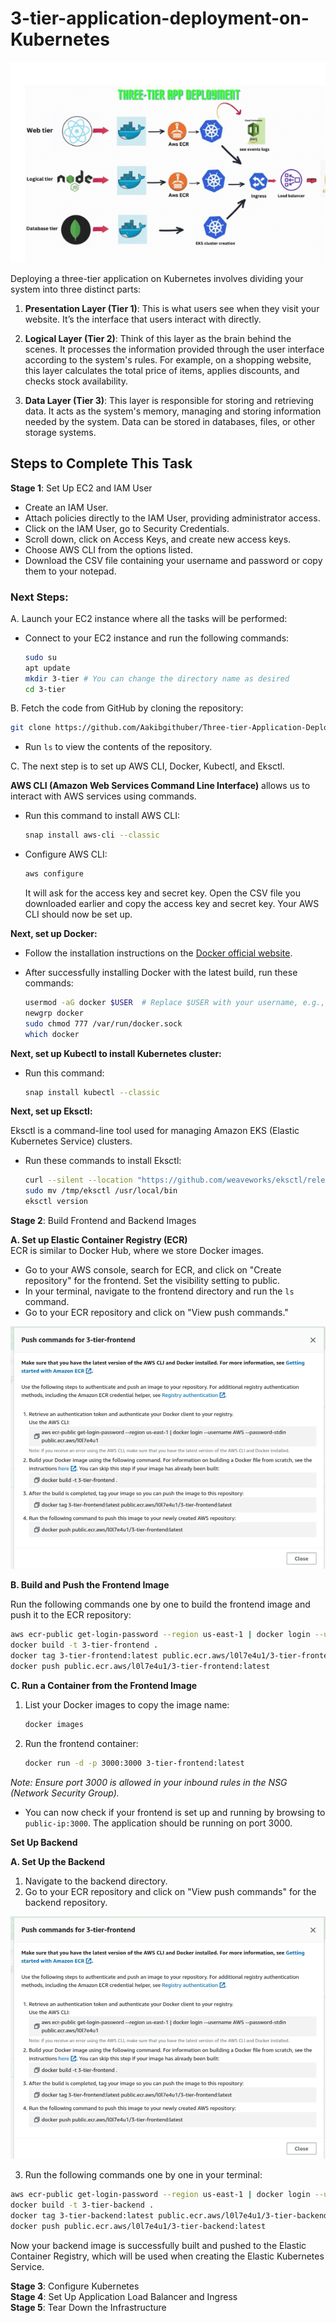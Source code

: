 # 3-tier-application-deployment-on-Kubernetes

![Alt text](image.png)

Deploying a three-tier application on Kubernetes involves dividing your system into three distinct parts:

1. **Presentation Layer (Tier 1)**: This is what users see when they visit your website. It’s the interface that users interact with directly.

2. **Logical Layer (Tier 2)**: Think of this layer as the brain behind the scenes. It processes the information provided through the user interface according to the system's rules. For example, on a shopping website, this layer calculates the total price of items, applies discounts, and checks stock availability.

3. **Data Layer (Tier 3)**: This layer is responsible for storing and retrieving data. It acts as the system's memory, managing and storing information needed by the system. Data can be stored in databases, files, or other storage systems.

## Steps to Complete This Task

**Stage 1**: Set Up EC2 and IAM User  
- Create an IAM User.
- Attach policies directly to the IAM User, providing administrator access.
- Click on the IAM User, go to Security Credentials.
- Scroll down, click on Access Keys, and create new access keys.
- Choose AWS CLI from the options listed.
- Download the CSV file containing your username and password or copy them to your notepad.

### Next Steps:

A. Launch your EC2 instance where all the tasks will be performed:
   - Connect to your EC2 instance and run the following commands:
     ```bash
     sudo su
     apt update
     mkdir 3-tier # You can change the directory name as desired
     cd 3-tier
     ```
B. Fetch the code from GitHub by cloning the repository:
   ```bash
   git clone https://github.com/Aakibgithuber/Three-tier-Application-Deployment-.git
   ```

- Run `ls` to view the contents of the repository.

C. The next step is to set up AWS CLI, Docker, Kubectl, and Eksctl.

**AWS CLI (Amazon Web Services Command Line Interface)** allows us to interact with AWS services using commands.

- Run this command to install AWS CLI:
  ```bash
  snap install aws-cli --classic
  ```

- Configure AWS CLI:
  ```bash
  aws configure
  ```
  It will ask for the access key and secret key. Open the CSV file you downloaded earlier and copy the access key and secret key. Your AWS CLI should now be set up.

**Next, set up Docker:**

- Follow the installation instructions on the [Docker official website](https://docs.docker.com/engine/install/ubuntu/#install-from-a-package).

- After successfully installing Docker with the latest build, run these commands:
  ```bash
  usermod -aG docker $USER  # Replace $USER with your username, e.g., 'ubuntu'
  newgrp docker
  sudo chmod 777 /var/run/docker.sock
  which docker
  ```

**Next, set up Kubectl to install Kubernetes cluster:**

- Run this command:
  ```bash
  snap install kubectl --classic
  ```

**Next, set up Eksctl:**

Eksctl is a command-line tool used for managing Amazon EKS (Elastic Kubernetes Service) clusters.

- Run these commands to install Eksctl:
  ```bash
  curl --silent --location "https://github.com/weaveworks/eksctl/releases/latest/download/eksctl_$(uname -s)_amd64.tar.gz" | tar xz -C /tmp
  sudo mv /tmp/eksctl /usr/local/bin
  eksctl version
  ```
  
**Stage 2**: Build Frontend and Backend Images

**A. Set up Elastic Container Registry (ECR)**  
ECR is similar to Docker Hub, where we store Docker images.

- Go to your AWS console, search for ECR, and click on "Create repository" for the frontend. Set the visibility setting to public.
- In your terminal, navigate to the frontend directory and run the `ls` command.
- Go to your ECR repository and click on "View push commands."

![Alt text](image-1.png)

**B. Build and Push the Frontend Image**

Run the following commands one by one to build the frontend image and push it to the ECR repository:

```bash
aws ecr-public get-login-password --region us-east-1 | docker login --username AWS --password-stdin public.ecr.aws/l0l7e4u1
docker build -t 3-tier-frontend .
docker tag 3-tier-frontend:latest public.ecr.aws/l0l7e4u1/3-tier-frontend:latest
docker push public.ecr.aws/l0l7e4u1/3-tier-frontend:latest
```

**C. Run a Container from the Frontend Image**

1. List your Docker images to copy the image name:
   ```bash
   docker images
   ```

2. Run the frontend container:
   ```bash
   docker run -d -p 3000:3000 3-tier-frontend:latest
   ```

*Note: Ensure port 3000 is allowed in your inbound rules in the NSG (Network Security Group).*

- You can now check if your frontend is set up and running by browsing to `public-ip:3000`. The application should be running on port 3000.

**Set Up Backend**

**A. Set Up the Backend**

1. Navigate to the backend directory.
2. Go to your ECR repository and click on "View push commands" for the backend repository.

![Alt text](image-1.png)

3. Run the following commands one by one in your terminal:

```bash
aws ecr-public get-login-password --region us-east-1 | docker login --username AWS --password-stdin public.ecr.aws/l0l7e4u1
docker build -t 3-tier-backend .
docker tag 3-tier-backend:latest public.ecr.aws/l0l7e4u1/3-tier-backend:latest
docker push public.ecr.aws/l0l7e4u1/3-tier-backend:latest
```

Now your backend image is successfully built and pushed to the Elastic Container Registry, which will be used when creating the Elastic Kubernetes Service.

**Stage 3**: Configure Kubernetes  
**Stage 4**: Set Up Application Load Balancer and Ingress  
**Stage 5**: Tear Down the Infrastructure